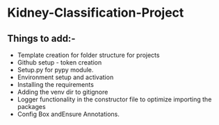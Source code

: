 # Kidney-Classification-Project


## Things to add:-
* Template creation for folder structure for projects
* Github setup - token creation
* Setup.py for pypy module.
* Environment setup and activation
* Installing the requirements
* Adding the venv dir to gitignore
* Logger functionality in the constructor file to optimize importing the packages
* Config Box andEnsure Annotations.